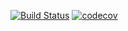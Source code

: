 [![Build Status](https://travis-ci.org/sundance2000/LegoDimensionsCalculator.svg?branch=master)](https://travis-ci.org/sundance2000/LegoDimensionsCalculator) [![codecov](https://codecov.io/gh/sundance2000/LegoDimensionsCalculator/branch/master/graph/badge.svg)](https://codecov.io/gh/sundance2000/LegoDimensionsCalculator)
